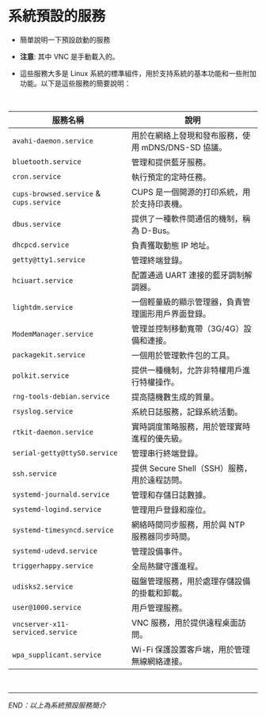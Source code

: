 # 系統預設的服務

- 簡單說明一下預設啟動的服務

- **注意**: 其中 VNC 是手動載入的。

- 這些服務大多是 Linux 系統的標準組件，用於支持系統的基本功能和一些附加功能。以下是這些服務的簡要說明：

</br>

| 服務名稱                                    | 說明                                                |
| ------------------------------------------- | --------------------------------------------------- |
| `avahi-daemon.service`                    | 用於在網絡上發現和發布服務，使用 mDNS/DNS-SD 協議。 |
| `bluetooth.service`                       | 管理和提供藍牙服務。                                |
| `cron.service`                            | 執行預定的定時任務。                                |
| `cups-browsed.service` & `cups.service` | CUPS 是一個開源的打印系統，用於支持印表機。         |
| `dbus.service`                            | 提供了一種軟件間通信的機制，稱為 D-Bus。            |
| `dhcpcd.service`                          | 負責獲取動態 IP 地址。                              |
| `getty@tty1.service`                      | 管理終端登錄。                                      |
| `hciuart.service`                         | 配置通過 UART 連接的藍牙調制解調器。                |
| `lightdm.service`                         | 一個輕量級的顯示管理器，負責管理圖形用戶界面登錄。  |
| `ModemManager.service`                    | 管理並控制移動寬帶（3G/4G）設備和連接。             |
| `packagekit.service`                      | 一個用於管理軟件包的工具。                          |
| `polkit.service`                          | 提供一種機制，允許非特權用戶進行特權操作。          |
| `rng-tools-debian.service`                | 提高隨機數生成的質量。                              |
| `rsyslog.service`                         | 系統日誌服務，記錄系統活動。                        |
| `rtkit-daemon.service`                    | 實時調度策略服務，用於管理實時進程的優先級。        |
| `serial-getty@ttyS0.service`              | 管理串行終端登錄。                                  |
| `ssh.service`                             | 提供 Secure Shell（SSH）服務，用於遠程訪問。        |
| `systemd-journald.service`                | 管理和存儲日誌數據。                                |
| `systemd-logind.service`                  | 管理用戶登錄和座位。                                |
| `systemd-timesyncd.service`               | 網絡時間同步服務，用於與 NTP 服務器同步時間。       |
| `systemd-udevd.service`                   | 管理設備事件。                                      |
| `triggerhappy.service`                    | 全局熱鍵守護進程。                                  |
| `udisks2.service`                         | 磁盤管理服務，用於處理存儲設備的掛載和卸載。        |
| `user@1000.service`                       | 用戶管理服務。                                      |
| `vncserver-x11-serviced.service`          | VNC 服務，用於提供遠程桌面訪問。                    |
| `wpa_supplicant.service`                  | Wi-Fi 保護設置客戶端，用於管理無線網絡連接。        |

</br>

---

_END：以上為系統預設服務簡介_
